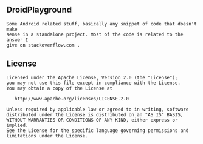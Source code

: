 ## DroidPlayground

    Some Android related stuff, basically any snippet of code that doesn't make 
    sense in a standalone project. Most of the code is related to the answer I 
    give on stackoverflow.com .
 
 ## License    

    Licensed under the Apache License, Version 2.0 (the "License");
    you may not use this file except in compliance with the License.
    You may obtain a copy of the License at

       http://www.apache.org/licenses/LICENSE-2.0

    Unless required by applicable law or agreed to in writing, software
    distributed under the License is distributed on an "AS IS" BASIS,
    WITHOUT WARRANTIES OR CONDITIONS OF ANY KIND, either express or implied.
    See the License for the specific language governing permissions and
    limitations under the License.